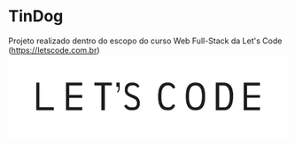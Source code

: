 # TinDog
Projeto realizado dentro do escopo do curso Web Full-Stack da Let's Code (https://letscode.com.br)
![](letscode.png)
